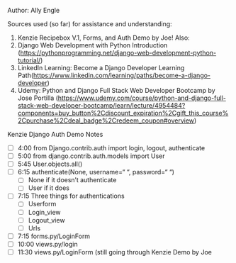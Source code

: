 Author: Ally Engle

Sources used (so far) for assistance and understanding:
1. Kenzie Recipebox V.1, Forms, and Auth Demo by Joe!
Also:
2. Django Web Development with Python Introduction (https://pythonprogramming.net/django-web-development-python-tutorial/)
3. LinkedIn Learning: Become a Django Developer Learning Path(https://www.linkedin.com/learning/paths/become-a-django-developer)
4. Udemy: Python and Django Full Stack Web Developer Bootcamp by Jose Portilla (https://www.udemy.com/course/python-and-django-full-stack-web-developer-bootcamp/learn/lecture/4954484?components=buy_button%2Cdiscount_expiration%2Cgift_this_course%2Cpurchase%2Cdeal_badge%2Credeem_coupon#overview)

Kenzie Django Auth Demo Notes
- [ ] 4:00 from Django.contrib.auth import login, logout, authenticate
- [ ] 5:00 from django.contrib.auth.models import User
- [ ] 5:45 User.objects.all()
- [ ] 6:15 authenticate(None, username=“ “, password=“ “)
    - [ ] None if it doesn’t authenticate
    - [ ] User if it does
- [ ] 7:15 Three things for authentications
    - [ ] Userform
    - [ ] Login_view
    - [ ] Logout_view
    - [ ] Urls
- [ ] 7:15 forms.py/LoginForm
- [ ] 10:00 views.py/login
- [ ] 11:30 views.py/LoginForm (still going through Kenzie Demo by Joe

